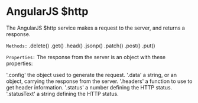 # AngularJS $http

The AngularJS $http service makes a request to the server, and returns a response.

`Methods:`
.delete()
.get()
.head()
.jsonp()
.patch()
.post()
.put()

`Properties:`
The response from the server is an object with these properties:

'.config' the object used to generate the request.
'.data' a string, or an object, carrying the response from the server.
'.headers' a function to use to get header information.
'.status' a number defining the HTTP status.
'.statusText' a string defining the HTTP status.
